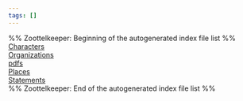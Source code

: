 ```yaml
---
tags: []
---
```

   
%% Zoottelkeeper: Beginning of the autogenerated index file list  %%   
 [Characters](./Characters/Characters.md)   
 [Organizations](./Organizations/Organizations.md)   
 [pdfs](/not_created.md)   
 [Places](./Places/Places.md)   
 [Statements](./Statements/Statements.md)   
%% Zoottelkeeper: End of the autogenerated index file list  %%